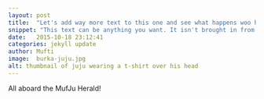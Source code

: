 ```yaml
---
layout: post
title:  "Let's add way more text to this one and see what happens woo hoo tesing like a motherfucker"
snippet: "This text can be anything you want. It isn't brought in from the blog post, so if you want to write something different you can."
date:   2015-10-18 23:12:41
categories: jekyll update
author: Mufti
image:  burka-juju.jpg
alt: thumbnail of juju wearing a t-shirt over his head
---
```


All aboard the MufJu Herald!
